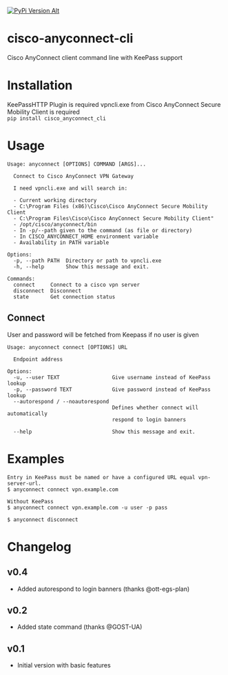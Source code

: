 [![PyPi Version Alt](https://badge.fury.io/py/cisco-anyconnect-cli.svg)](https://pypi.org/project/cisco-anyconnect-cli/)  

# cisco-anyconnect-cli
Cisco AnyConnect client command line with KeePass support

# Installation
KeePassHTTP Plugin is required
vpncli.exe from Cisco AnyConnect Secure Mobility Client is required  
`pip install cisco_anyconnect_cli`

# Usage
```
Usage: anyconnect [OPTIONS] COMMAND [ARGS]...

  Connect to Cisco AnyConnect VPN Gateway

  I need vpncli.exe and will search in:

  - Current working directory
  - C:\Program Files (x86)\Cisco\Cisco AnyConnect Secure Mobility Client
  - C:\Program Files\Cisco\Cisco AnyConnect Secure Mobility Client"
  - /opt/cisco/anyconnect/bin
  - In -p/--path given to the command (as file or directory)
  - In CISCO_ANYCONNECT_HOME environment variable
  - Availability in PATH variable

Options:
  -p, --path PATH  Directory or path to vpncli.exe
  -h, --help       Show this message and exit.

Commands:
  connect     Connect to a cisco vpn server
  disconnect  Disconnect
  state       Get connection status
```

## Connect
User and password will be fetched from Keepass if no user is given
```
Usage: anyconnect connect [OPTIONS] URL

  Endpoint address

Options:
  -u, --user TEXT                 Give username instead of KeePass lookup
  -p, --password TEXT             Give password instead of KeePass lookup
  --autorespond / --noautorespond
                                  Defines whether connect will automatically
                                  respond to login banners

  --help                          Show this message and exit.
```

# Examples
```
Entry in KeePass must be named or have a configured URL equal vpn-server-url.
$ anyconnect connect vpn.example.com

Without KeePass 
$ anyconnect connect vpn.example.com -u user -p pass

$ anyconnect disconnect
```

# Changelog
## v0.4
- Added autorespond to login banners (thanks @ott-egs-plan)

## v0.2
- Added state command (thanks @GOST-UA)

## v0.1
- Initial version with basic features